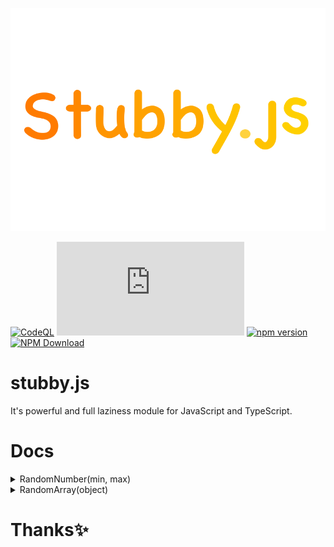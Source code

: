 ![](images/stubbyjs.png)

[![CodeQL](https://github.com/NotRealArif/stubby.js/actions/workflows/codeql.yml/badge.svg)](https://github.com/NotRealArif/stubby.js/actions/workflows/codeql.yml)
[![Repo Dependents](https://badgen.net/github/dependents-repo/NotRealArif/stubby.js)](https://github.com/NotRealArif/printly.js/network/dependents)
[![npm version](https://img.shields.io/npm/v/stubby.js.svg)](https://www.npmjs.com/package/stubby.js)
[![NPM Download](https://img.shields.io/npm/dm/stubby.js.svg?style=flat)](https://www.npmjs.com/package/stubby.js)

# stubby.js
It's powerful and full laziness module for JavaScript and TypeScript.

# Docs
<details>
<summary>RandomNumber(min, max)</summary>
  
```ts
import { RandomNumber } from "stubby.js";

let rand = RandomNumber(10, 100);
console.log(rand);
```
</details>

<details>
<summary>RandomArray(object)</summary>
  
```ts
import { RandomArray } from "stubby.js";

// first example.
let fruits = [
  "Apple",
  "Pineapple",
  "Orange",
  "Strawberry",
  "Mango",
  "Cherry"
];

let randomFruits = RandomArray(fruits);
console.log(randomFruits);

// second example

let names = [
  {
    name: "Arif"
  },
  {
    name: "Afrin"
  }
];

let randomNames = RandomArray(names);
console.log(randomNames.name);
```
</details>

# Thanks✨